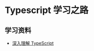 # Typescript 学习之路

## 学习资料

* [深入理解 TypeScript][1]

[1]: https://jkchao.github.io/typescript-book-chinese
